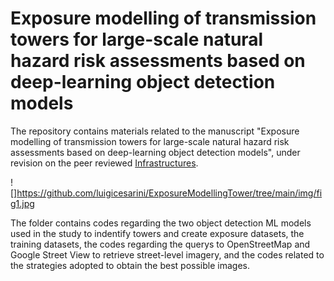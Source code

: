 # Exposure modelling of transmission towers for large-scale natural hazard risk assessments based on deep-learning object detection models

The repository contains materials related to the manuscript "Exposure modelling of transmission towers for large-scale natural hazard risk assessments based on deep-learning object detection models", under revision on the peer reviewed [Infrastructures](https://www.mdpi.com/journal/infrastructures).

<!-- <img src="" alt="" style="height: 50%; width:40%;border:solid 1px #555; float: left; margin-right: 15px;"/> -->
![]https://github.com/luigicesarini/ExposureModellingTower/tree/main/img/fig1.jpg

The folder contains codes regarding the two object detection ML models used in the study to indentify towers and create exposure datasets, the training datasets, the codes regarding the querys to OpenStreetMap and Google Street View to retrieve street-level imagery, and the codes related to the strategies adopted to obtain the best possible images.
